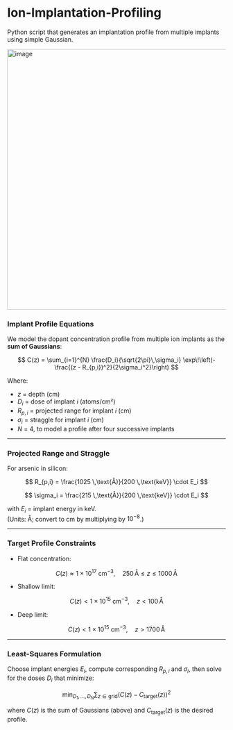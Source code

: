 # Ion-Implantation-Profiling
Python script that generates an implantation profile from multiple implants using simple Gaussian. 


<img width="800" height="600" alt="image" src="https://github.com/user-attachments/assets/0a40f8e6-a743-4460-bc9d-40a00a5f3d1c" />

### Implant Profile Equations

We model the dopant concentration profile from multiple ion implants as the **sum of Gaussians**:

$$
C(z) = \sum_{i=1}^{N} \frac{D_i}{\sqrt{2\pi}\,\sigma_i}
\exp\!\left(-\frac{(z - R_{p,i})^2}{2\sigma_i^2}\right)
$$

Where:  
- $z$ = depth (cm)  
- $D_i$ = dose of implant $i$ (atoms/cm²)  
- $R_{p,i}$ = projected range for implant $i$ (cm)  
- $\sigma_i$ = straggle for implant $i$ (cm)
- $N$ = 4, to model a profile after four successive implants  


---

### Projected Range and Straggle

For arsenic in silicon:

$$
R_{p,i} = \frac{1025 \,\text{Å}}{200 \,\text{keV}} \cdot E_i
$$

$$
\sigma_i = \frac{215 \,\text{Å}}{200 \,\text{keV}} \cdot E_i
$$

with $E_i$ = implant energy in keV.  
(Units: Å; convert to cm by multiplying by $10^{-8}$.)

---

### Target Profile Constraints

- Flat concentration:

$$
C(z) \approx 1 \times 10^{17} \ \text{cm}^{-3}, \quad 250 \,\text{Å} \leq z \leq 1000 \,\text{Å}
$$

- Shallow limit:

$$
C(z) < 1 \times 10^{15} \ \text{cm}^{-3}, \quad z < 100 \,\text{Å}
$$

- Deep limit:

$$
C(z) < 1 \times 10^{15} \ \text{cm}^{-3}, \quad z > 1700 \,\text{Å}
$$

---

### Least-Squares Formulation

Choose implant energies $E_i$, compute corresponding $R_{p,i}$ and $\sigma_i$, then solve for the doses $D_i$ that minimize:

$$
\min_{D_1,\dots,D_N} 
\sum_{z \in \text{grid}} \Big( C(z) - C_\text{target}(z) \Big)^2
$$

where $C(z)$ is the sum of Gaussians (above) and $C_\text{target}(z)$ is the desired profile.



